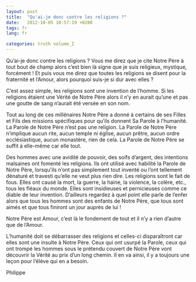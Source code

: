 ```yaml
---
layout: post
title:  "Qu'ai-je donc contre les religions ?"
date:   2012-10-05 10:57:19 +0200
tags: fr
lang: fr

categories: truth volume_I
---
```

Qu’ai-je donc contre les religions ? Vous me direz que je cite Notre Père à tout bout de champ alors c’est bien là signe que je suis religieux, mystique, forcément ! Et puis vous me direz que toutes les religions se disent pour la fraternité et l’Amour, alors pourquoi suis-je si dur avec elles ?

C’est assez simple, les religions sont une invention de l’homme. Si les religions étaient une Vérité de Notre Père alors il n’y en aurait qu’une et pas une goutte de sang n’aurait été versée en son nom.

Tout au long de ces millénaires Notre Père a donné à certains de ses Filles et Fils des missions spécifiques pour qu’ils donnent Sa Parole à l’humanité. La Parole de Notre Père n’est pas une religion. La Parole de Notre Père n’implique aucun rite, aucun temple ni église, aucun prêtre, aucun ordre ecclésiastique, aucun monastère, rien de cela. La Parole de Notre Père se suffit à elle-même car elle tout.

Des hommes avec une avidité de pouvoir, des soifs d’argent, des intentions malsaines ont fomenté les religions. Ils ont utilisé avec habilité la Parole de Notre Père, lorsqu’ils n’ont pas simplement tout inventé ou l’ont tellement dénaturé et travesti qu’elle ne veut plus rien dire. Les religions sont le fait de fous. Elles ont causé la mort, la guerre, la haine, la violence, la colère, etc., tous les fléaux du monde. Elles sont insidieuses et pernicieuses comme ce diable de leur invention. D’ailleurs regardez à quel point elle parle de l’enfer alors que tous les hommes sont des enfants de Notre Père, que tous sont aimés et que 
tous finiront un jour auprès de lui !

Notre Père est Amour, c’est là le fondement de tout et il n’y a rien d’autre que de l’Amour.

L’humanité doit se débarrasser des religions et celles-ci disparaîtront car elles sont une insulte à Notre Père. Ceux qui ont usurpé la Parole, ceux qui ont trompé les hommes sous le prétendu couvert de Notre Père vont découvrir la Vérité au prix d’un long chemin. Il en va ainsi, il y a toujours une leçon pour l‘élève qui en a besoin.


Philippe



<!-- 
Ce(tte) œuvre est mise à disposition selon les termes de la Licence Creative Commons Attribution - Pas d’Utilisation Commerciale 4.0 International.
-->
